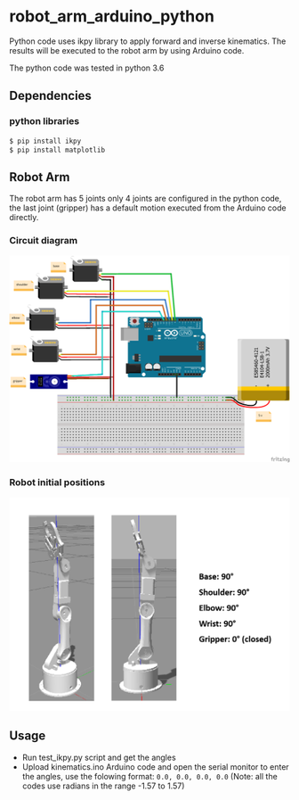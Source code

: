 # robot_arm_arduino_python
Python code uses ikpy library to apply forward and inverse kinematics. The results will be executed to the robot arm by using Arduino code.

The python code was tested in python 3.6


## Dependencies
### python libraries
```
$ pip install ikpy
$ pip install matplotlib
```


## Robot Arm
The robot arm has 5 joints only 4 joints are configured in the python code, the last joint (gripper) has a default motion executed from the Arduino code directly.
### Circuit diagram 
![circuit](circuit.png)
### Robot initial positions
![positions](positions.png)

## Usage
- Run test_ikpy.py script and get the angles
- Upload kinematics.ino Arduino code and open the serial monitor to enter the angles, use the folowing format:
```0.0, 0.0, 0.0, 0.0```
(Note: all the codes use radians in the range -1.57 to 1.57)
